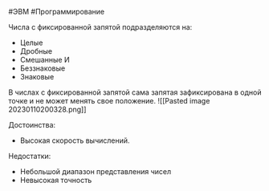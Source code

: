 #ЭВМ #Программирование 

Числа с фиксированной запятой подразделяются на:
- Целые
- Дробные
- Смешанные
И
- Беззнаковые
- Знаковые

В числах с фиксированной запятой сама запятая зафиксирована в одной точке и не может менять свое положение.
![[Pasted image 20230110200328.png]]

Достоинства: 
- Высокая скорость вычислений.

Недостатки:
- Небольшой диапазон представления чисел
- Невысокая точность
